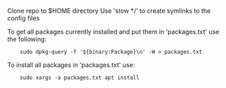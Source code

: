 Clone repo to $HOME directory
Use 'stow */' to create symlinks to the config files

To get all packages currently installed and put them in 'packages.txt' use the following:

```
    sudo dpkg-query -f '${binary:Package}\n' -W > packages.txt
```

To install all packages in 'packages.txt' use:

```
    sudo xargs -a packages.txt apt install
```
